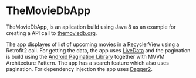 # TheMovieDbApp

TheMovieDbApp, is an aplication build using Java 8 as an example for creating a API call to [themoviedb.org](https://developers.themoviedb.org/3/getting-started/introduction).

The app displayes of list of upcoming movies in a RecyclerView using a Retrofit2 call. For getting the data, the app uses [LiveData](https://developer.android.com/topic/libraries/architecture/livedata) and the pagination is build using the [Android Pagination Library](https://developer.android.com/topic/libraries/architecture/paging) together with MVVM Architecture Pattern. The app has a search feature which also uses pagination. For dependency injection the app uses [Dagger2](https://dagger.dev/).
